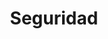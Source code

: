 ---
layout: default
title: Seguridad
has_children: true
parent: Cloud Computing
grand_parent: Taxonomía
---